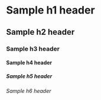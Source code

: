 # Sample h1 header
## Sample h2 header
### Sample h3 header
#### Sample h4 header
##### Sample h5 header
###### Sample h6 header
